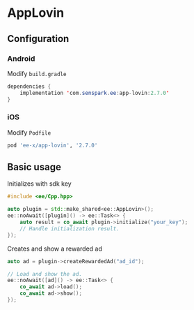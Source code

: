 # AppLovin
## Configuration
### Android
Modify `build.gradle`
```java
dependencies {
    implementation 'com.senspark.ee:app-lovin:2.7.0'
}
```

### iOS
Modify `Podfile`
```ruby
pod 'ee-x/app-lovin', '2.7.0'
```

## Basic usage
Initializes with sdk key
```cpp
#include <ee/Cpp.hpp>

auto plugin = std::make_shared<ee::AppLovin>();
ee::noAwait([plugin]() -> ee::Task<> {
    auto result = co_await plugin->initialize("your_key");
    // Handle initialization result.
});
```

Creates and show a rewarded ad
```cpp
auto ad = plugin->createRewardedAd("ad_id");

// Load and show the ad.
ee::noAwait([ad]() -> ee::Task<> {
    co_await ad->load();
    co_await ad->show();
});
```